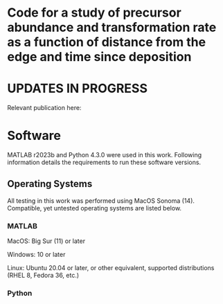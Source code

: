# Code for a study of precursor abundance and transformation rate as a function of distance from the edge and time since deposition

# UPDATES IN PROGRESS
Relevant publication here: 
# Software
MATLAB r2023b and Python 4.3.0 were used in this work. Following information details the requirements to run these software versions.
## Operating Systems
All testing in this work was performed using MacOS Sonoma (14). Compatible, yet untested operating systems are listed below.
### MATLAB
MacOS: Big Sur (11) or later

Windows: 10 or later

Linux: Ubuntu 20.04 or later, or other equivalent, supported distributions (RHEL 8, Fedora 36, etc.)
### Python
